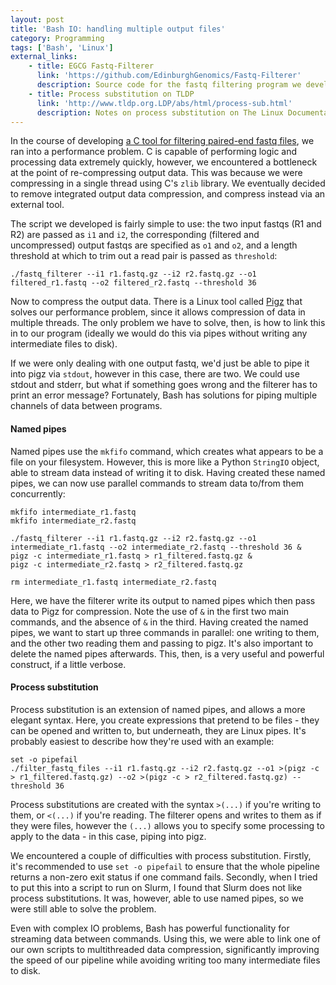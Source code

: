 ```yaml
---
layout: post
title: 'Bash IO: handling multiple output files'
category: Programming
tags: ['Bash', 'Linux']
external_links:
    - title: EGCG Fastq-Filterer
      link: 'https://github.com/EdinburghGenomics/Fastq-Filterer'
      description: Source code for the fastq filtering program we developed
    - title: Process substitution on TLDP
      link: 'http://www.tldp.org.LDP/abs/html/process-sub.html'
      description: Notes on process substitution on The Linux Documentation Project
---
```


In the course of developing [a C tool for filtering paired-end fastq files](https://github.com/EdinburghGenomics/Fastq-Filterer), we ran into a performance problem. C is capable of performing logic and processing data extremely quickly, however, we encountered a bottleneck at the point of re-compressing output data. This was because we were compressing in a single thread using C's `zlib` library. We eventually decided to remove integrated output data compression, and compress instead via an external tool.

The script we developed is fairly simple to use: the two input fastqs (R1 and R2) are passed as `i1` and `i2`, the corresponding (filtered and uncompressed) output fastqs are specified as `o1` and `o2`, and a length threshold at which to trim out a read pair is passed as `threshold`:

    ./fastq_filterer --i1 r1.fastq.gz --i2 r2.fastq.gz --o1 filtered_r1.fastq --o2 filtered_r2.fastq --threshold 36

Now to compress the output data. There is a Linux tool called [Pigz](https://github.com/madler/pigz) that solves our performance problem, since it allows compression of data in multiple threads. The only problem we have to solve, then, is how to link this in to our program (ideally we would do this via pipes without writing any intermediate files to disk).

If we were only dealing with one output fastq, we'd just be able to pipe it into pigz via `stdout`, however in this case, there are two. We could use stdout and stderr, but what if something goes wrong and the filterer has to print an error message? Fortunately, Bash has solutions for piping multiple channels of data between programs.

#### Named pipes
Named pipes use the `mkfifo` command, which creates what appears to be a file on your filesystem. However, this is more like a Python `StringIO` object, able to stream data instead of writing it to disk. Having created these named pipes, we can now use parallel commands to stream data to/from them concurrently:

    mkfifo intermediate_r1.fastq
    mkfifo intermediate_r2.fastq

    ./fastq_filterer --i1 r1.fastq.gz --i2 r2.fastq.gz --o1 intermediate_r1.fastq --o2 intermediate_r2.fastq --threshold 36 &
    pigz -c intermediate_r1.fastq > r1_filtered.fastq.gz &
    pigz -c intermediate_r2.fastq > r2_filtered.fastq.gz

    rm intermediate_r1.fastq intermediate_r2.fastq

Here, we have the filterer write its output to named pipes which then pass data to Pigz for compression. Note the use of `&` in the first two main commands, and the absence of `&` in the third. Having created the named pipes, we want to start up three commands in parallel: one writing to them, and the other two reading them and passing to pigz. It's also important to delete the named pipes afterwards. This, then, is a very useful and powerful construct, if a little verbose.

#### Process substitution
Process substitution is an extension of named pipes, and allows a more elegant syntax. Here, you create expressions that pretend to be files - they can be opened and written to, but underneath, they are Linux pipes. It's probably easiest to describe how they're used with an example:

    set -o pipefail
    ./filter_fastq_files --i1 r1.fastq.gz --i2 r2.fastq.gz --o1 >(pigz -c > r1_filtered.fastq.gz) --o2 >(pigz -c > r2_filtered.fastq.gz) --threshold 36

Process substitutions are created with the syntax `>(...)` if you're writing to them, or `<(...)` if you're reading. The filterer opens and writes to them as if they were files, however the `(...)` allows you to specify some processing to apply to the data - in this case, piping into pigz.

We encountered a couple of difficulties with process substitution. Firstly, it's recommended to use `set -o pipefail` to ensure that the whole pipeline returns a non-zero exit status if one command fails. Secondly, when I tried to put this into a script to run on Slurm, I found that Slurm does not like process substitutions. It was, however, able to use named pipes, so we were still able to solve the problem.

Even with complex IO problems, Bash has powerful functionality for streaming data between commands. Using this, we were able to link one of our own scripts to multithreaded data compression, significantly improving the speed of our pipeline while avoiding writing too many intermediate files to disk.

